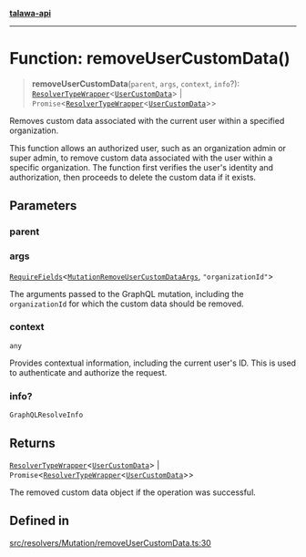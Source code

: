 [**talawa-api**](../../../../README.md)

***

# Function: removeUserCustomData()

> **removeUserCustomData**(`parent`, `args`, `context`, `info`?): [`ResolverTypeWrapper`](../../../../types/generatedGraphQLTypes/type-aliases/ResolverTypeWrapper.md)\<[`UserCustomData`](../../../../types/generatedGraphQLTypes/type-aliases/UserCustomData.md)\> \| `Promise`\<[`ResolverTypeWrapper`](../../../../types/generatedGraphQLTypes/type-aliases/ResolverTypeWrapper.md)\<[`UserCustomData`](../../../../types/generatedGraphQLTypes/type-aliases/UserCustomData.md)\>\>

Removes custom data associated with the current user within a specified organization.

This function allows an authorized user, such as an organization admin or super admin, to remove custom data associated with the user within a specific organization. The function first verifies the user's identity and authorization, then proceeds to delete the custom data if it exists.

## Parameters

### parent

### args

[`RequireFields`](../../../../types/generatedGraphQLTypes/type-aliases/RequireFields.md)\<[`MutationRemoveUserCustomDataArgs`](../../../../types/generatedGraphQLTypes/type-aliases/MutationRemoveUserCustomDataArgs.md), `"organizationId"`\>

The arguments passed to the GraphQL mutation, including the `organizationId` for which the custom data should be removed.

### context

`any`

Provides contextual information, including the current user's ID. This is used to authenticate and authorize the request.

### info?

`GraphQLResolveInfo`

## Returns

[`ResolverTypeWrapper`](../../../../types/generatedGraphQLTypes/type-aliases/ResolverTypeWrapper.md)\<[`UserCustomData`](../../../../types/generatedGraphQLTypes/type-aliases/UserCustomData.md)\> \| `Promise`\<[`ResolverTypeWrapper`](../../../../types/generatedGraphQLTypes/type-aliases/ResolverTypeWrapper.md)\<[`UserCustomData`](../../../../types/generatedGraphQLTypes/type-aliases/UserCustomData.md)\>\>

The removed custom data object if the operation was successful.

## Defined in

[src/resolvers/Mutation/removeUserCustomData.ts:30](https://github.com/Suyash878/talawa-api/blob/f376d03c37e9acd046e7cc983947432c95f74442/src/resolvers/Mutation/removeUserCustomData.ts#L30)
